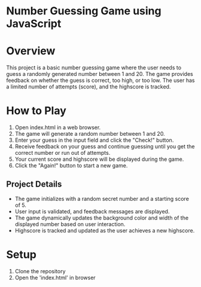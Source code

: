 # Number Guessing Game using JavaScript

# Overview
This project is a basic number guessing game where the user needs to guess a randomly generated number between 1 and 20. The game provides feedback on whether the guess is correct, too high, or too low. The user has a limited number of attempts (score), and the highscore is tracked.

# How to Play
1. Open index.html in a web browser.
2. The game will generate a random number between 1 and 20.
3. Enter your guess in the input field and click the "Check!" button.
4. Receive feedback on your guess and continue guessing until you get the correct number or run out of attempts.
5. Your current score and highscore will be displayed during the game.
6. Click the "Again!" button to start a new game.

## Project Details

- The game initializes with a random secret number and a starting score of 5.
- User input is validated, and feedback messages are displayed.
- The game dynamically updates the background color and width of the displayed number based on user interaction.
- Highscore is tracked and updated as the user achieves a new highscore.


# Setup
1. Clone the repository
2. Open the 'index.html' in browser
